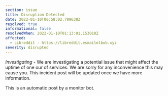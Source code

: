 ```yaml
---
section: issue
title: Disruption Detected
date: 2022-01-10T00:58:02.799630Z
resolved: true
informational: false
resolvedWhen: 2022-01-10T01:13:01.153010Z
affected:
  - Libreddit - https://libreddit.esmailelbob.xyz
severity: disrupted
---
```

*Investigating* - We are investigating a potential issue that might affect the uptime of one our of services. We are sorry for any inconvenience this may cause you. This incident post will be updated once we have more information.

This is an automatic post by a monitor bot.
        